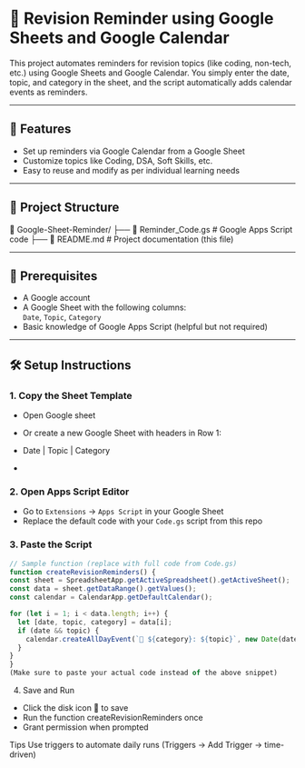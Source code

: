 # 📅 Revision Reminder using Google Sheets and Google Calendar

This project automates reminders for revision topics (like coding, non-tech, etc.) using Google Sheets and Google Calendar. You simply enter the date, topic, and category in the sheet, and the script automatically adds calendar events as reminders.

---

## 🚀 Features

- Set up reminders via Google Calendar from a Google Sheet
- Customize topics like Coding, DSA, Soft Skills, etc.
- Easy to reuse and modify as per individual learning needs

---

## 📁 Project Structure

📂 Google-Sheet-Reminder/
├── 📄 Reminder_Code.gs # Google Apps Script code
├── 📄 README.md # Project documentation (this file)


---

## 🧰 Prerequisites

- A Google account
- A Google Sheet with the following columns:  
  `Date`, `Topic`, `Category`
- Basic knowledge of Google Apps Script (helpful but not required)

---

## 🛠️ Setup Instructions

### 1. Copy the Sheet Template

- Open Google sheet 
- Or create a new Google Sheet with headers in Row 1:
- Date | Topic | Category

- 
### 2. Open Apps Script Editor

- Go to `Extensions` → `Apps Script` in your Google Sheet
- Replace the default code with your `Code.gs` script from this repo

### 3. Paste the Script

```javascript
// Sample function (replace with full code from Code.gs)
function createRevisionReminders() {
const sheet = SpreadsheetApp.getActiveSpreadsheet().getActiveSheet();
const data = sheet.getDataRange().getValues();
const calendar = CalendarApp.getDefaultCalendar();

for (let i = 1; i < data.length; i++) {
  let [date, topic, category] = data[i];
  if (date && topic) {
    calendar.createAllDayEvent(`📘 ${category}: ${topic}`, new Date(date));
  }
}
}
(Make sure to paste your actual code instead of the above snippet)
```
4. Save and Run
- Click the disk icon 💾 to save
- Run the function createRevisionReminders once
- Grant permission when prompted

Tips 
Use triggers to automate daily runs (Triggers → Add Trigger → time-driven)
